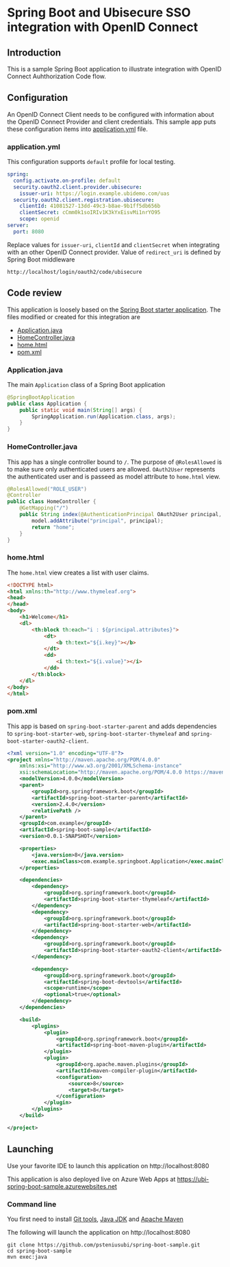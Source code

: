 # Spring Boot and Ubisecure SSO integration with OpenID Connect

## Introduction

This is a sample Spring Boot application to illustrate integration with OpenID Connect Auhthorization Code flow. 

## Configuration

An OpenID Connect Client needs to be configured with information about the OpenID Connect Provider and client credentials. This sample app puts these configuration items into [application.yml](src/main/resources/application.yml) file.

### application.yml

This configuration supports `default` profile for local testing. 

```yml
spring:
  config.activate.on-profile: default
  security.oauth2.client.provider.ubisecure:
    issuer-uri: https://login.example.ubidemo.com/uas
  security.oauth2.client.registration.ubisecure:
    clientId: 41081527-13dd-49c3-b8ae-9b1ff5db656b
    clientSecret: cCmm0k1soIRIv1K3kYxEisvMi1nrYO95
    scope: openid
server:
  port: 8080
```

Replace values for `issuer-uri`, `clientId` and `clientSecret` when integrating with an other OpenID Connect provider. Value of `redirect_uri` is defined by Spring Boot middleware

```
http://localhost/login/oauth2/code/ubisecure
```

## Code review

This application is loosely based on the [Spring Boot starter application](https://github.com/spring-guides/gs-spring-boot). The files modified or created for this integration are

* [Application.java](src/main/java/com/example/springboot/Application.java)
* [HomeController.java](src/main/java/com/example/springboot/HomeController.java)
* [home.html](src/main/resources/templates/home.html)
* [pom.xml](pom.xml)

### Application.java

The main `Application` class of a Spring Boot application

```java
@SpringBootApplication
public class Application {
	public static void main(String[] args) {
		SpringApplication.run(Application.class, args);
	}
}
```

### HomeController.java

This app has a single controller bound to `/`. The purpose of `@RolesAllowed` is to make sure only authenticated users are allowed. `OAuth2User` represents the authenticated user and is passeed as model attribute to `home.html` view.

```java
@RolesAllowed("ROLE_USER")
@Controller
public class HomeController {
	@GetMapping("/")
	public String index(@AuthenticationPrincipal OAuth2User principal, Model model) {
		model.addAttribute("principal", principal);
		return "home";
	}
}
```

### home.html

The `home.html` view creates a list with user claims.

```html
<!DOCTYPE html>
<html xmlns:th="http://www.thymeleaf.org">
<head>
</head>
<body>
	<h1>Welcome</h1>
	<dl>
		<th:block th:each="i : ${principal.attributes}">
			<dt>
				<b th:text="${i.key}"></b>
			</dt>
			<dd>
				<i th:text="${i.value}"></i>
			</dd>
		</th:block>
	</dl>
</body>
</html>
```

### pom.xml

This app is based on `spring-boot-starter-parent` and adds dependencies to `spring-boot-starter-web`, `spring-boot-starter-thymeleaf` and `spring-boot-starter-oauth2-client`.

```xml
<?xml version="1.0" encoding="UTF-8"?>
<project xmlns="http://maven.apache.org/POM/4.0.0"
	xmlns:xsi="http://www.w3.org/2001/XMLSchema-instance"
	xsi:schemaLocation="http://maven.apache.org/POM/4.0.0 https://maven.apache.org/xsd/maven-4.0.0.xsd">
	<modelVersion>4.0.0</modelVersion>
	<parent>
		<groupId>org.springframework.boot</groupId>
		<artifactId>spring-boot-starter-parent</artifactId>
		<version>2.4.0</version>
		<relativePath />
	</parent>
	<groupId>com.example</groupId>
	<artifactId>spring-boot-sample</artifactId>
	<version>0.0.1-SNAPSHOT</version>

	<properties>
		<java.version>8</java.version>
		<exec.mainClass>com.example.springboot.Application</exec.mainClass>
	</properties>

	<dependencies>
		<dependency>
			<groupId>org.springframework.boot</groupId>
			<artifactId>spring-boot-starter-thymeleaf</artifactId>
		</dependency>
		<dependency>
			<groupId>org.springframework.boot</groupId>
			<artifactId>spring-boot-starter-web</artifactId>
		</dependency>
		<dependency>
			<groupId>org.springframework.boot</groupId>
			<artifactId>spring-boot-starter-oauth2-client</artifactId>
		</dependency>

		<dependency>
			<groupId>org.springframework.boot</groupId>
			<artifactId>spring-boot-devtools</artifactId>
			<scope>runtime</scope>
			<optional>true</optional>
		</dependency>
	</dependencies>

	<build>
		<plugins>
			<plugin>
				<groupId>org.springframework.boot</groupId>
				<artifactId>spring-boot-maven-plugin</artifactId>
			</plugin>
			<plugin>
				<groupId>org.apache.maven.plugins</groupId>
				<artifactId>maven-compiler-plugin</artifactId>
				<configuration>
					<source>8</source>
					<target>8</target>
				</configuration>
			</plugin>
		</plugins>
	</build>

</project>
```

## Launching

Use your favorite IDE to launch this application on http://localhost:8080

This application is also deployed live on Azure Web Apps at https://ubi-spring-boot-sample.azurewebsites.net

### Command line

You first need to install [Git tools](https://git-scm.com/downloads), [Java JDK](https://github.com/AdoptOpenJDK/openjdk8-upstream-binaries/releases) and [Apache Maven](https://maven.apache.org/install.html)

The following will launch the application on http://localhost:8080

```
git clone https://github.com/psteniusubi/spring-boot-sample.git
cd spring-boot-sample
mvn exec:java
```
